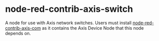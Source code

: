 # node-red-contrib-axis-switch

A node for use with Axis network switches.  Users must install [node-red-contrib-axis-com](https://flows.nodered.org/node/node-red-contrib-axis-com) as it contains the Axis Device Node that this node depends on.


